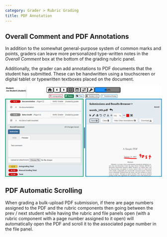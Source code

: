 ```yaml
---
category: Grader > Rubric Grading
title: PDF Annotation
---
```


## Overall Comment and PDF Annotations

In addition to the somewhat general-purpose system of common marks and points,
graders can leave more personalized type-written notes in the *Overall
Comment* box at the bottom of the grading rubric panel.

Additionally, the grader can add annotations to PDF documents that the
student has submitted.  These can be handwritten using a touchscreen
or digital tablet or typewritten textboxes placed on the document.

![](/images/ta_grading/rubric_grading_pdf_annotation.png)

## PDF Automatic Scrolling

When grading a bulk-upload PDF submission, if there are page numbers assigned to the PDF and the rubric components then
going between the prev / next student while having the rubric and file panels open (with a rubric component with a page number assigned to it open) will automatically open the PDF and scroll it to the associated page number in the file panel.
